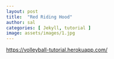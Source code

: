 ```yaml
---
layout: post
title:  "Red Riding Hood"
author: sal
categories: [ Jekyll, tutorial ]
image: assets/images/1.jpg
---
```

https://volleyball-tutorial.herokuapp.com/